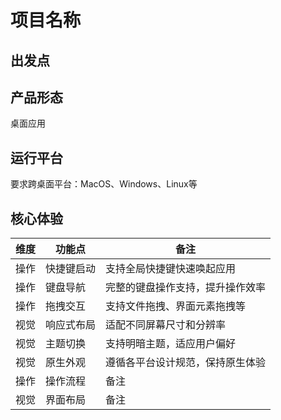 # 项目名称

## 出发点

## 产品形态

桌面应用

## 运行平台

要求跨桌面平台：MacOS、Windows、Linux等

## 核心体验

| 维度 | 功能点 | 备注 |
| --- | --- | --- |
| 操作 | 快捷键启动 | 支持全局快捷键快速唤起应用 |
| 操作 | 键盘导航 | 完整的键盘操作支持，提升操作效率 |
| 操作 | 拖拽交互 | 支持文件拖拽、界面元素拖拽等 |
| 视觉 | 响应式布局 | 适配不同屏幕尺寸和分辨率 |
| 视觉 | 主题切换 | 支持明暗主题，适应用户偏好 |
| 视觉 | 原生外观 | 遵循各平台设计规范，保持原生体验 |
| 操作 | 操作流程 | 备注 |
| 视觉 | 界面布局 | 备注 |
